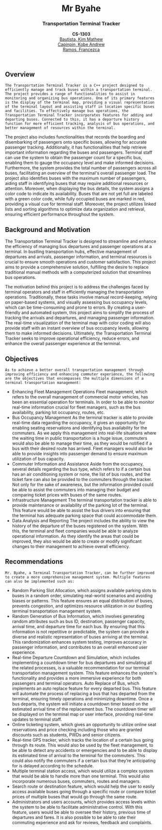 <div align="center">
  <h1 align="center">Mr Byahe</h1>

  <h3 align="center">
    Transportation Terminal Tracker
  </h3>
  <p align="center">
    <b>CS-1303</b> <br>
    <a href="https://github.com/KimMathew">Bautista, Kim Mathew</a> <br>
    <a href="https://github.com/VinnRe">Capinpin, Kobe Andrew</a> <br>
    <a href="https://github.com/mafranzramos">Ramos, Francezca</a> <br>
  </p>
  <br>
</div>

## Overview
	The Transportation Terminal Tracker is a C++ project designed to efficiently manage and track buses within a transportation terminal. The project provides a range of functionalities to assist in monitoring and organizing bus operations. One of its primary features is the display of the terminal map, providing a visual representation of the terminal layout and assisting staff in location specific buses and facilities. To effectively manage bus operations, the Transportation Terminal Tracker incorporates features for adding and departing buses. Connected to this, it has a departure history function for more efficient tracking, analysis of bus operations, and better management of resources within the terminal.
  The project also includes functionalities that records the boarding and disembarking of passengers onto specific buses, allowing for accurate passenger tracking. Additionally, it has functionalities that help retrieve important information regarding the buses and passengers. Terminal staff can use the system to obtain the passenger count for a specific bus, enabling them to gauge the occupancy level and make informed decisions. Furthermore, the system provides the total number of passengers across all buses, facilitating an overview of the terminal's overall passenger load. The project also identifies buses with the maximum number of passengers, aiding staff in identifying buses that may require additional resources or attention.
  Moreover, when displaying the bus details, the system assigns a color code to indicate its availability. Buses that are not yet full are labeled with a green color code, while fully occupied buses are marked in red, providing a visual cue for terminal staff. Moreover, the project utilizes linked lists and sorting algorithms to optimize data organization and retrieval, ensuring efficient performance throughout the system.

## Background and Motivation
  The Transportation Terminal Tracker is designed to streamline and enhance the efficiency of managing bus departures and passenger operations at a terminal. In bustling transportation hubs, effective management of departures and arrivals, passenger information, and terminal resources is crucial to ensure smooth operations and customer satisfaction. This project aims to provide a comprehensive solution, fulfilling the desire to replace traditional manual methods with a computerized solution that streamlines bus operations. 

  The motivation behind this project is to address the challenges faced by terminal operators and staff in efficiently managing the transportation operations. Traditionally, these tasks involve manual record-keeping, relying on paper-based systems, and visually assessing bus occupancy levels, which can be time-consuming and prone to errors. By creating a user-friendly and automated system, this project aims to simplify the process of tracking the arrivals and departures, and managing passenger information. The real-time visualization of the terminal map with color coding will also provide staff with an instant overview of bus occupancy levels, allowing them to make informed decisions. Ultimately, the Transportation Terminal Tracker seeks to improve operational efficiency, reduce errors, and enhance the overall passenger experience at the terminal.

## Objectives
	As to achieve a better overall transportation management through improving efficiency and enhancing commuter experience, the following are the objectives that encompasses the multiple dimensions of a terminal transportation management:
- Enhancing Fleet Management Operations
	Fleet management, which refers to the overall management of commercial motor vehicles, has been an essential operation for terminals. In order to be able to monitor real-time information crucial for fleet managers, such as the bus availability, parking lot occupancy, routes, etc. 
- Bus Occupancy Management
  As the terminal tracker is able to provide real-time data regarding the occupancy, it gives an opportunity for enabling seating reservations and identifying bus availability for the commuters. As we apply this management into real-life situations where the waiting time in public transportation is a huge issue, commuters would also be able to manage their time, as they would be notified if a bus with their desired route has arrived. Fleet managers would also be able to provide insights into passenger demand to ensure maximum utilization of bus capacity. 
- Commuter Information and Assistance
	Aside from the occupancy, several details regarding the bus type, which refers to if a certain bus has an air conditioning system or none, the list of bus routes, and the ticket fare can also be provided to the commuters through the tracker. Not only for the sake of awareness, but the information provided could be able to assist the commuters into managing their budget and comparing ticket prices with buses of the same routes.
- Infrastructure Management
	The terminal transportation tracker is able to provide maintenance or availability of the parking lot of the terminal. This feature would be able to assist the bus drivers into ensuring that the terminal has adequate parking space that could accommodate them.
- Data Analysis and Reporting
	The project includes the ability to view the history of the departure of the buses registered on the system. With this, the terminal and fleet companies would be able to analyze operational information. As they identify the areas that could be improved, they also would be able to create or modify significant changes to their management to achieve overall efficiency.

## Recommendations
	Mr. Byahe, a Terminal Transportation Tracker, can be further improved to create a more comprehensive management system. Multiple features can also be implemented such as: 
- Random Parking Slot Allocation,  which assigns available parking slots to buses in a random order, simulating real-world scenarios and avoiding biases or patterns. This feature ensures an equal distribution of buses, prevents congestion, and optimizes resource utilization in our bustling terminal transportation management system.
- Random Generation of Bus Information, which involves generating random attributes such as bus ID, destination, passenger capacity, arrival time, and departure time for each bus. By ensuring that this information is not repetitive or predictable, the system can provide a diverse and realistic representation of buses arriving at the terminal. This randomization enhances system testing, improves accuracy in passenger information, and contributes to an overall enhanced user experience.
- Real-time Departure Countdown and Simulation, which includes implementing a countdown timer for bus departures and simulating all the related processes, is a valuable recommendation for our terminal transportation management system. This feature enhances the system's functionality and provides a more immersive experience for both passengers and terminal operators.
Auto Replace of Bus, which implements an auto replace feature for every departed bus. This feature will automate the process of replacing a bus that has departed from the terminal, ensuring timely operations and minimizing downtime. Once a bus departs, the system will initiate a countdown timer based on the estimated arrival time of the replacement bus. The countdown timer will be displayed on the terminal map or user interface, providing real-time updates to terminal staff.
- Online ticketing system, which gives an opportunity to utilize online seat reservations and price checking including those who are granted discounts such as students, PWDs and senior citizens. 
- Real-time GPS tracker, which tracks the location of a certain bus going through its route. This would also be used by the fleet management, to be able to detect any accidents or emergencies and to be able to display its estimated time of arrival to the terminal for the commuters. This could also notify the commuters if a certain bus that they’re anticipating for is delayed according to the schedule.
- Multiple terminal station access, which would utilize a complex system that would be able to handle more than one terminal. This would also incorporate numerous buses, commuters, routes and managers. 
- Search route or destination feature, which would help the user to easily access available buses going through a specific route or compare ticket prices of multiple buses that would go through the same route. 
- Administrators and users accounts, which provides access levels within the system to be able to facilitate administrative control. With this feature, users would be able to oversee their history, previous time of departures and fares. It is also possible to be able to rate their commuting experience and ask for reviews, feedback and complaints. 

